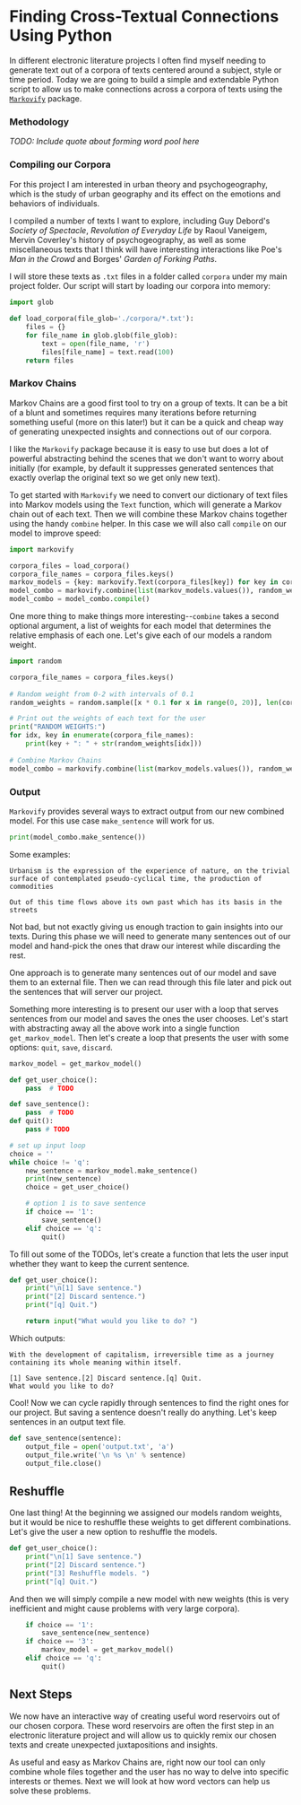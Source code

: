 ﻿# Finding Cross-Textual Connections Using Python

In different electronic literature projects I often find myself needing to generate text out of a corpora of texts centered around a subject, style or time period.  Today we are going to build a simple and extendable Python script to allow us to make connections across a corpora of texts using the [`Markovify`](https://github.com/jsvine/markovify) package.

### Methodology

*TODO: Include quote about forming word pool here*

### Compiling our Corpora

For this project I am interested in urban theory and psychogeography, which is the study of urban geography and its effect on the emotions and behaviors of individuals. 

I compiled a number of texts I want to explore, including Guy Debord's *Society of Spectacle*, *Revolution of Everyday Life* by Raoul Vaneigem, Mervin Coverley's history of psychogeography, as well as some miscellaneous texts that I think will have interesting interactions like Poe's *Man in the Crowd* and Borges' *Garden of Forking Paths*.

I will store these texts as `.txt` files in a folder called `corpora` under my main project folder. Our script will start by loading our corpora into memory:
```py
import glob
 
def load_corpora(file_glob='./corpora/*.txt'):
    files = {}
    for file_name in glob.glob(file_glob):
	    text = open(file_name, 'r')
	    files[file_name] = text.read(100)
    return files
   ```

### Markov Chains
Markov Chains are a good first tool to try on a group of texts. It can be a bit of a blunt and sometimes requires many iterations before returning something useful (more on this later!) but it can be a quick and cheap way of generating unexpected insights and connections out of our corpora. 

I like the `Markovify` package  because it is easy to use but does a lot of powerful abstracting behind the scenes that we don't want to worry about initially (for example, by default it suppresses generated sentences that exactly overlap the original text so we get only new text).

To get started with `Markovify` we need to convert our dictionary of text files into Markov models using the `Text` function, which will generate a Markov chain out of each text. Then we will combine these Markov chains together using the handy `combine` helper. In this case we will also call `compile` on our model to improve speed:

```py
import markovify

corpora_files = load_corpora()
corpora_file_names = corpora_files.keys()
markov_models = {key: markovify.Text(corpora_files[key]) for key in corpora_file_names}
model_combo = markovify.combine(list(markov_models.values()), random_weights)
model_combo = model_combo.compile()
```

One more thing to make things more interesting--`combine` takes a second optional argument, a list of weights for each model that determines the relative emphasis of each one. Let's give each of our models a random weight.
```py
import random

corpora_file_names = corpora_files.keys()
    
# Random weight from 0-2 with intervals of 0.1
random_weights = random.sample([x * 0.1 for x in range(0, 20)], len(corpora_file_names))

# Print out the weights of each text for the user 
print("RANDOM WEIGHTS:")
for idx, key in enumerate(corpora_file_names):
    print(key + ": " + str(random_weights[idx]))
    
# Combine Markov Chains 
model_combo = markovify.combine(list(markov_models.values()), random_weights)
```
    
### Output
`Markovify` provides several ways to extract output from our new combined
 model. For this use case `make_sentence` will work for us.
 
```py
print(model_combo.make_sentence())
```
 

Some examples:

    Urbanism is the expression of the experience of nature, on the trivial surface of contemplated pseudo-cyclical time, the production of commodities

    Out of this time flows above its own past which has its basis in the streets
Not bad, but not exactly giving us enough traction to gain insights into our texts. During this phase we will need to generate many sentences out of our model and hand-pick the ones that draw our interest while discarding the rest.

One approach is to generate many sentences out of our model and save them to an external file. Then we can read through this file later and pick out the sentences that will server our project. 

Something more interesting is to present our user with a loop that serves sentences from our model and saves the ones the user chooses. Let's start with abstracting away all the above work into a single function `get_markov_model`. Then let's create a loop that presents the user with some options: `quit`, `save`, `discard`.
```py
markov_model = get_markov_model()

def get_user_choice():
    pass  # TODO

def save_sentence():
    pass  # TODO
def quit():
    pass # TODO

# set up input loop
choice = ''
while choice != 'q':
    new_sentence = markov_model.make_sentence()
    print(new_sentence)
    choice = get_user_choice()

    # option 1 is to save sentence
    if choice == '1':
	    save_sentence()
    elif choice == 'q':
	    quit()   
```

To fill out some of the TODOs, let's create a function that lets the user input whether they want to keep the current sentence. 
```py
def get_user_choice():
    print("\n[1] Save sentence.")
    print("[2] Discard sentence.")
    print("[q] Quit.")

    return input("What would you like to do? ")
```
Which outputs:

    With the development of capitalism, irreversible time as a journey containing its whole meaning within itself.

    [1] Save sentence.[2] Discard sentence.[q] Quit.
    What would you like to do? 
Cool! Now we can cycle rapidly through sentences to find the right ones for our project. But saving a sentence doesn't really do anything. Let's keep sentences in an output text file.

```py
def save_sentence(sentence):
    output_file = open('output.txt', 'a')
    output_file.write('\n %s \n' % sentence)
    output_file.close()
```

## Reshuffle
One last thing! At the beginning we assigned our models random weights, but it would be nice to reshuffle these weights to get different combinations. Let's give the user a new option to reshuffle the models.

```py
def get_user_choice():
    print("\n[1] Save sentence.")
    print("[2] Discard sentence.")
    print("[3] Reshuffle models. ")
    print("[q] Quit.")
```
And then we will simply compile a new model with new weights (this is very inefficient and might cause problems with very large corpora).

```py
	if choice == '1':
		save_sentence(new_sentence)
	if choice == '3':
		markov_model = get_markov_model()
	elif choice == 'q':
		quit()
```

## Next Steps
We now have an interactive way of creating useful word reservoirs out of our chosen corpora. These word reservoirs are often the first step in an electronic literature project and will allow us to quickly remix our chosen texts and create unexpected juxtapositions and insights.

As useful and easy as Markov Chains are, right now our tool can only combine whole files together and the user has no way to delve into specific interests or themes. Next we will look at how word vectors can help us solve these problems. 

